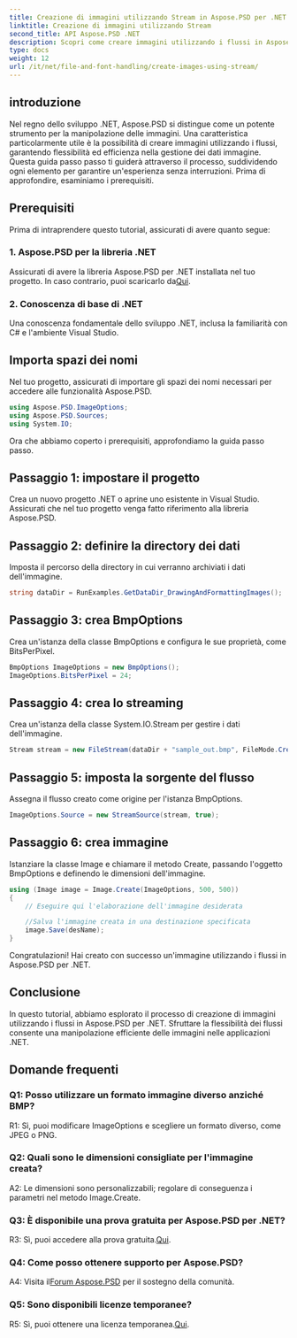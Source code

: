 ```yaml
---
title: Creazione di immagini utilizzando Stream in Aspose.PSD per .NET
linktitle: Creazione di immagini utilizzando Stream
second_title: API Aspose.PSD .NET
description: Scopri come creare immagini utilizzando i flussi in Aspose.PSD per .NET. Segui la nostra guida passo passo per una manipolazione efficiente delle immagini.
type: docs
weight: 12
url: /it/net/file-and-font-handling/create-images-using-stream/
---
```

## introduzione

Nel regno dello sviluppo .NET, Aspose.PSD si distingue come un potente strumento per la manipolazione delle immagini. Una caratteristica particolarmente utile è la possibilità di creare immagini utilizzando i flussi, garantendo flessibilità ed efficienza nella gestione dei dati immagine. Questa guida passo passo ti guiderà attraverso il processo, suddividendo ogni elemento per garantire un'esperienza senza interruzioni. Prima di approfondire, esaminiamo i prerequisiti.

## Prerequisiti

Prima di intraprendere questo tutorial, assicurati di avere quanto segue:

### 1. Aspose.PSD per la libreria .NET
 Assicurati di avere la libreria Aspose.PSD per .NET installata nel tuo progetto. In caso contrario, puoi scaricarlo da[Qui](https://releases.aspose.com/psd/net/).

### 2. Conoscenza di base di .NET
Una conoscenza fondamentale dello sviluppo .NET, inclusa la familiarità con C# e l'ambiente Visual Studio.

## Importa spazi dei nomi

Nel tuo progetto, assicurati di importare gli spazi dei nomi necessari per accedere alle funzionalità Aspose.PSD.

```csharp
using Aspose.PSD.ImageOptions;
using Aspose.PSD.Sources;
using System.IO;
```

Ora che abbiamo coperto i prerequisiti, approfondiamo la guida passo passo.

## Passaggio 1: impostare il progetto

Crea un nuovo progetto .NET o aprine uno esistente in Visual Studio. Assicurati che nel tuo progetto venga fatto riferimento alla libreria Aspose.PSD.

## Passaggio 2: definire la directory dei dati

Imposta il percorso della directory in cui verranno archiviati i dati dell'immagine.

```csharp
string dataDir = RunExamples.GetDataDir_DrawingAndFormattingImages();
```

## Passaggio 3: crea BmpOptions

Crea un'istanza della classe BmpOptions e configura le sue proprietà, come BitsPerPixel.

```csharp
BmpOptions ImageOptions = new BmpOptions();
ImageOptions.BitsPerPixel = 24;
```

## Passaggio 4: crea lo streaming

Crea un'istanza della classe System.IO.Stream per gestire i dati dell'immagine.

```csharp
Stream stream = new FileStream(dataDir + "sample_out.bmp", FileMode.Create);
```

## Passaggio 5: imposta la sorgente del flusso

Assegna il flusso creato come origine per l'istanza BmpOptions.

```csharp
ImageOptions.Source = new StreamSource(stream, true);
```

## Passaggio 6: crea immagine

Istanziare la classe Image e chiamare il metodo Create, passando l'oggetto BmpOptions e definendo le dimensioni dell'immagine.

```csharp
using (Image image = Image.Create(ImageOptions, 500, 500))
{
    // Eseguire qui l'elaborazione dell'immagine desiderata

    //Salva l'immagine creata in una destinazione specificata
    image.Save(desName);
}
```

Congratulazioni! Hai creato con successo un'immagine utilizzando i flussi in Aspose.PSD per .NET.

## Conclusione

In questo tutorial, abbiamo esplorato il processo di creazione di immagini utilizzando i flussi in Aspose.PSD per .NET. Sfruttare la flessibilità dei flussi consente una manipolazione efficiente delle immagini nelle applicazioni .NET.

## Domande frequenti

### Q1: Posso utilizzare un formato immagine diverso anziché BMP?

R1: Sì, puoi modificare ImageOptions e scegliere un formato diverso, come JPEG o PNG.

### Q2: Quali sono le dimensioni consigliate per l'immagine creata?

A2: Le dimensioni sono personalizzabili; regolare di conseguenza i parametri nel metodo Image.Create.

### Q3: È disponibile una prova gratuita per Aspose.PSD per .NET?

 R3: Sì, puoi accedere alla prova gratuita.[Qui](https://releases.aspose.com/).

### Q4: Come posso ottenere supporto per Aspose.PSD?

 A4: Visita il[Forum Aspose.PSD](https://forum.aspose.com/c/psd/34) per il sostegno della comunità.

### Q5: Sono disponibili licenze temporanee?

 R5: Sì, puoi ottenere una licenza temporanea.[Qui](https://purchase.aspose.com/temporary-license/).